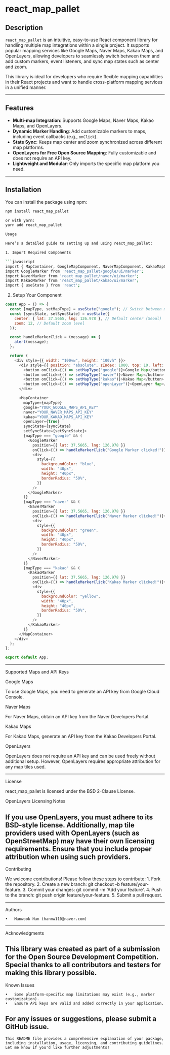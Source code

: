 # react_map_pallet

## Description

`react_map_pallet` is an intuitive, easy-to-use React component library for handling multiple map integrations within a single project. It supports popular mapping services like Google Maps, Naver Maps, Kakao Maps, and OpenLayers, allowing developers to seamlessly switch between them and add custom markers, event listeners, and sync map states such as center and zoom.

This library is ideal for developers who require flexible mapping capabilities in their React projects and want to handle cross-platform mapping services in a unified manner.

---

## Features

- **Multi-map Integration**: Supports Google Maps, Naver Maps, Kakao Maps, and OpenLayers.
- **Dynamic Marker Handling**: Add customizable markers to maps, including event callbacks (e.g., `onClick`).
- **State Sync**: Keeps map center and zoom synchronized across different map platforms.
- **OpenLayers for Free Open Source Mapping**: Fully customizable and does not require an API key.
- **Lightweight and Modular**: Only imports the specific map platform you need.

---

## Installation

You can install the package using npm:

````bash
npm install react_map_pallet

or with yarn:
yarn add react_map_pallet

Usage

Here’s a detailed guide to setting up and using react_map_pallet:

1. Import Required Components

```javascript
import { MapContainer, GoogleMapComponent, NaverMapComponent, KakaoMapComponent } from 'react_map_pallet';
import GoogleMarker from 'react_map_pallet/google/ui/marker';
import NaverMarker from 'react_map_pallet/naver/ui/marker';
import KakaoMarker from 'react_map_pallet/kakao/ui/marker';
import { useState } from 'react';
````

2. Setup Your Component

```javascript
const App = () => {
  const [mapType, setMapType] = useState("google"); // Switch between map types
  const [syncState, setSyncState] = useState({
    center: { lat: 37.5665, lng: 126.978 }, // Default center (Seoul)
    zoom: 12, // Default zoom level
  });

  const handleMarkerClick = (message) => {
    alert(message);
  };

  return (
    <div style={{ width: "100vw", height: "100vh" }}>
      <div style={{ position: "absolute", zIndex: 1000, top: 10, left: 10 }}>
        <button onClick={() => setMapType("google")}>Google Map</button>
        <button onClick={() => setMapType("naver")}>Naver Map</button>
        <button onClick={() => setMapType("kakao")}>Kakao Map</button>
        <button onClick={() => setMapType("openLayer")}>OpenLayer Map</button>
      </div>

      <MapContainer
        mapType={mapType}
        google="YOUR_GOOGLE_MAPS_API_KEY"
        naver="YOUR_NAVER_MAPS_API_KEY"
        kakao="YOUR_KAKAO_MAPS_API_KEY"
        openLayer={true}
        syncState={syncState}
        setSyncState={setSyncState}>
        {mapType === "google" && (
          <GoogleMarker
            position={{ lat: 37.5665, lng: 126.978 }}
            onClick={() => handleMarkerClick("Google Marker clicked!")}>
            <div
              style={{
                backgroundColor: "blue",
                width: "40px",
                height: "40px",
                borderRadius: "50%",
              }}
            />
          </GoogleMarker>
        )}
        {mapType === "naver" && (
          <NaverMarker
            position={{ lat: 37.5665, lng: 126.978 }}
            onClick={() => handleMarkerClick("Naver Marker clicked!")}>
            <div
              style={{
                backgroundColor: "green",
                width: "40px",
                height: "40px",
                borderRadius: "50%",
              }}
            />
          </NaverMarker>
        )}
        {mapType === "kakao" && (
          <KakaoMarker
            position={{ lat: 37.5665, lng: 126.978 }}
            onClick={() => handleMarkerClick("Kakao Marker clicked!")}>
            <div
              style={{
                backgroundColor: "yellow",
                width: "40px",
                height: "40px",
                borderRadius: "50%",
              }}
            />
          </KakaoMarker>
        )}
      </MapContainer>
    </div>
  );
};

export default App;
```

---

Supported Maps and API Keys

Google Maps

To use Google Maps, you need to generate an API key from Google Cloud Console.

Naver Maps

For Naver Maps, obtain an API key from the Naver Developers Portal.

Kakao Maps

For Kakao Maps, generate an API key from the Kakao Developers Portal.

OpenLayers

OpenLayers does not require an API key and can be used freely without additional setup. However, OpenLayers requires appropriate attribution for any map tiles used.

---

License

react_map_pallet is licensed under the BSD 2-Clause License.

OpenLayers Licensing Notes

## If you use OpenLayers, you must adhere to its BSD-style license. Additionally, map tile providers used with OpenLayers (such as OpenStreetMap) may have their own licensing requirements. Ensure that you include proper attribution when using such providers.

Contributing

We welcome contributions! Please follow these steps to contribute: 1. Fork the repository. 2. Create a new branch: git checkout -b feature/your-feature. 3. Commit your changes: git commit -m 'Add your feature'. 4. Push to the branch: git push origin feature/your-feature. 5. Submit a pull request.

---

Authors

    •	Manwook Han (hanmw110@naver.com)

---

Acknowledgments

## This library was created as part of a submission for the Open Source Development Competition. Special thanks to all contributors and testers for making this library possible.

Known Issues

    •	Some platform-specific map limitations may exist (e.g., marker customization).
    •	Ensure API keys are valid and added correctly in your application.

## For any issues or suggestions, please submit a GitHub issue.

```
This README file provides a comprehensive explanation of your package, including installation, usage, licensing, and contributing guidelines. Let me know if you'd like further adjustments!
```
